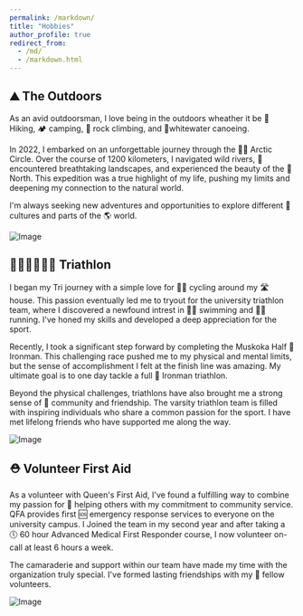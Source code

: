 ```yaml
---
permalink: /markdown/
title: "Hobbies"
author_profile: true
redirect_from: 
  - /md/
  - /markdown.html
---
```


## ⛰️ The Outdoors

As an avid outdoorsman, I love being in the outdoors wheather it be 🥾 Hiking, 🏕️ camping, 🧗 rock climbing, and 🛶whitewater canoeing.

In 2022, I embarked on an unforgettable journey through the 🐻‍❄️ Arctic Circle. Over the course of 1200 kilometers, I navigated wild rivers, 🌄 encountered breathtaking landscapes, and experienced the beauty of the 🧭 North. This expedition was a true highlight of my life, pushing my limits and deepening my connection to the natural world.

I'm always seeking new adventures and opportunities to explore different 🏺 cultures and parts of the 🌎 world.


![Image](https://colemanfarv.github.io/ColemanFarvolden.github.io/images/trip.png)

## 🏊‍♂️🚴‍♂️🏃‍♂️ Triathlon

I began my Tri journey with a simple love for 🚴‍♂️ cycling around my 🛣️ house. This passion eventually led me to tryout for the university triathlon team, where I discovered a newfound intrest in 🏊‍♂️ swimming and 🏃‍♂️ running. I've honed my skills and developed a deep appreciation for the sport.

Recently, I took a significant step forward by completing the Muskoka Half 🧲 Ironman. This challenging race pushed me to my physical and mental limits, but the sense of accomplishment I felt at the finish line was amazing. My ultimate goal is to one day tackle a full 🧲 Ironman triathlon.

Beyond the physical challenges, triathlons have also brought me a strong sense of 🤝 community and friendship. The varsity triathlon team is filled with inspiring individuals who share a common passion for the sport. I have met lifelong friends who have supported me along the way.

![Image](https://colemanfarv.github.io/ColemanFarvolden.github.io/images/tri.png)



## ⛑️ Volunteer First Aid

As a volunteer with Queen's First Aid, I've found a fulfilling way to combine my passion for 🩼 helping others with my commitment to community service. QFA provides first 🆘 emergency response services to everyone on the university campus. I Joined the team in my second year and after taking a 🕔 60 hour Advanced Medical First Responder course, I now volunteer on-call at least 6 hours a week.

The camaraderie and support within our team have made my time with the organization truly special. I've formed lasting friendships with my 👥 fellow volunteers.

![Image](https://colemanfarv.github.io/ColemanFarvolden.github.io/images/qfa.png)
